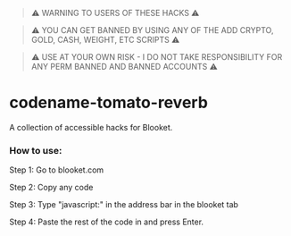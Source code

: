 > ⚠️ WARNING TO USERS OF THESE HACKS ⚠️

> ⚠️ YOU CAN GET BANNED BY USING ANY OF THE ADD CRYPTO, GOLD, CASH, WEIGHT, ETC SCRIPTS ⚠️

> ⚠️ USE AT YOUR OWN RISK - I DO NOT TAKE RESPONSIBILITY FOR ANY PERM BANNED AND BANNED ACCOUNTS ⚠️



# codename-tomato-reverb

A collection of accessible hacks for Blooket. 

### How to use:

Step 1: Go to blooket.com 

Step 2: Copy any code

Step 3: Type "javascript:" in the address bar in the blooket tab

Step 4: Paste the rest of the code in and press Enter.



 
